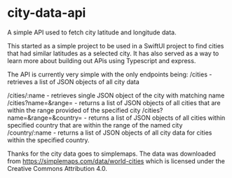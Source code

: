 # city-data-api
A simple API used to fetch city latitude and longitude data.

This started as a simple project to be used in a SwiftUI project to find cities that had similar latitudes as a selected city.
It has also served as a way to learn more about building out APis using Typescript and express.

The API is currently very simple with the only endpoints being:
/cities - retrieves a list of JSON objects of all city data

/cities/:name - retrieves single JSON object of the city with matching name
/cities?name=&range= - returns a list of JSON objects of all cities that are within the range provided of the specified city
/cities?name=&range=&country= - returns a list of JSON objects of all cities within specified country that are within the range of the named city
/country/:name - returns a list of JSON objects of all city data for cities within the specified country.

Thanks for the city data goes to simplemaps. The data was downloaded from https://simplemaps.com/data/world-cities which is licensed under the Creative Commons Attribution 4.0.
